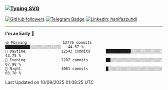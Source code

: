 ### [![Typing SVG](https://readme-typing-svg.herokuapp.com?font=lato&size=22&lines=Hi+There+👋)](https://git.io/typing-svg) 

[![GitHub followers](https://img.shields.io/github/followers/hanifazzuhdi?label=Follow&style=social)](https://github.com/hanifazzuhdi/?tab=follow) 
[![Telegram Badge](https://img.shields.io/badge/-hanif0198-blue?style=social&logo=telegram&link=https://www.t.me/hanif0198/)](https://www.t.me/hanif0198/) 
[![Linkedin: hanifazzuhdi](https://img.shields.io/badge/-hanifazzuhdi-blue?style=flat-square&logo=Linkedin&logoColor=white&link=https://www.linkedin.com/in/hanif-az-zuhdi-69688019b/)](https://www.linkedin.com/in/hanif-az-zuhdi-69688019b/) 

<hr/>

<!--START_SECTION:waka-->
**I'm an Early 🐤** 

```text
🌞 Morning                12776 commits       ███████████░░░░░░░░░░░░░░   44.57 % 
🌆 Daytime                12543 commits       ███████████░░░░░░░░░░░░░░   43.75 % 
🌃 Evening                2287 commits        ██░░░░░░░░░░░░░░░░░░░░░░░   07.98 % 
🌙 Night                  1061 commits        █░░░░░░░░░░░░░░░░░░░░░░░░   03.70 % 
```



 Last Updated on 10/08/2025 01:08:25 UTC
<!--END_SECTION:waka-->
